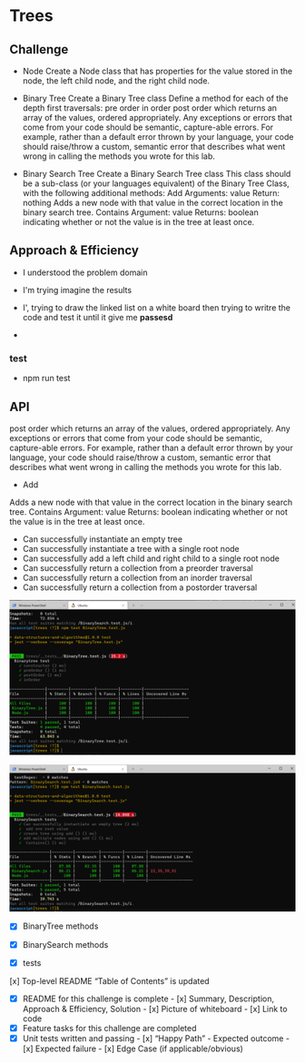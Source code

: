 # Trees

## Challenge
* Node
Create a Node class that has properties for the value stored in the node, the left child node, and the right child node.

* Binary Tree
Create a Binary Tree class
Define a method for each of the depth first traversals:
pre order
in order
post order which returns an array of the values, ordered appropriately.
Any exceptions or errors that come from your code should be semantic, capture-able errors. For example, rather than a default error thrown by your language, your code should raise/throw a custom, semantic error that describes what went wrong in calling the methods you wrote for this lab.

* Binary Search Tree
Create a Binary Search Tree class
This class should be a sub-class (or your languages equivalent) of the Binary Tree Class, with the following additional methods:
Add
Arguments: value
Return: nothing
Adds a new node with that value in the correct location in the binary search tree.
Contains
Argument: value
Returns: boolean indicating whether or not the value is in the tree at least once.






## Approach & Efficiency

* I understood the problem domain

* I'm trying imagine the results 

* I', trying to draw the linked list on a white board then trying to writre the code and test it until it give me **passesd**
*


### test 

* npm run test

## API

post order which returns an array of the values, ordered appropriately.
Any exceptions or errors that come from your code should be semantic, capture-able errors. For example, rather than a default error thrown by your language, your code should raise/throw a custom, semantic error that describes what went wrong in calling the methods you wrote for this lab.

* Add

Adds a new node with that value in the correct location in the binary search tree.
Contains
Argument: value
Returns: boolean indicating whether or not the value is in the tree at least once.

* Can successfully instantiate an empty tree
* Can successfully instantiate a tree with a single root node
* Can successfully add a left child and right child to a single root node
* Can successfully return a collection from a preorder traversal
* Can successfully return a collection from an inorder traversal
* Can successfully return a collection from a postorder traversal

![test1](/javascript/trees/img/test1.png)

![test2](/javascript/trees/img/test2.png)


- [x] BinaryTree  methods
- [x] BinarySearch methods



- [x] tests

 [x] Top-level README “Table of Contents” is updated
 - [x] README for this challenge is complete
       - [x] Summary, Description, Approach & Efficiency, Solution
       - [x] Picture of whiteboard
       - [x] Link to code
 - [x] Feature tasks for this challenge are completed
 - [x] Unit tests written and passing
       - [x] “Happy Path” - Expected outcome
       - [x] Expected failure
       - [x] Edge Case (if applicable/obvious)